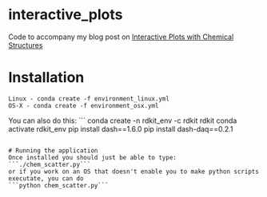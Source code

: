 # interactive_plots

Code to accompany my blog post on [Interactive Plots with Chemical Structures](https://practicalcheminformatics.blogspot.com/2019/11/interactive-plots-with-chemical.html)

# Installation 
```shell
Linux - conda create -f environment_linux.yml
OS-X - conda create -f environment_osx.yml 
```

You can also do this: ```
conda create -n rdkit_env -c rdkit rdkit
conda activate rdkit_env
pip install dash==1.6.0
pip install dash-daq==0.2.1
```

# Running the application
Once installed you should just be able to type: 
```./chem_scatter.py```
or if you work on an OS that doesn't enable you to make python scripts executate, you can do 
```python chem_scatter.py```
